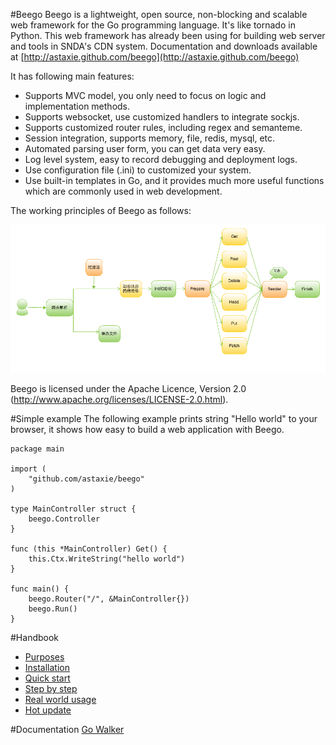 #Beego
Beego is a lightweight, open source, non-blocking and scalable web framework for the Go programming language. It's like tornado in Python. This web framework has already been using for building web server and tools in SNDA's CDN system. Documentation and downloads available at [http://astaxie.github.com/beego](http://astaxie.github.com/beego)

It has following main features:

- Supports MVC model, you only need to focus on logic and implementation methods.
- Supports websocket, use customized handlers to integrate sockjs.
- Supports customized router rules, including regex and semanteme.
- Session integration, supports memory, file, redis, mysql, etc.
- Automated parsing user form, you can get data very easy.
- Log level system, easy to record debugging and deployment logs.
- Use configuration file (.ini) to customized your system.
- Use built-in templates in Go, and it provides much more useful functions which are commonly used in web development.

The working principles of Beego as follows:

![](images/beego.png)

Beego is licensed under the Apache Licence, Version 2.0
(http://www.apache.org/licenses/LICENSE-2.0.html).

#Simple example
The following example prints string "Hello world" to your browser, it shows how easy to build a web application with Beego.

	package main

	import (
    	"github.com/astaxie/beego"
	)

	type MainController struct {
    	beego.Controller
	}

	func (this *MainController) Get() {
    	this.Ctx.WriteString("hello world")
	}

	func main() {
    	beego.Router("/", &MainController{})
    	beego.Run()
	}

#Handbook
- [Purposes](Why.md)
- [Installation](Install.md)
- [Quick start](Quickstart.md)
- [Step by step](Tutorial.md)
- [Real world usage](Application.md)
- [Hot update](HotUpdate.md)

#Documentation
[Go Walker](http://gowalker.org/github.com/astaxie/beego)